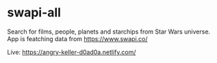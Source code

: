 # swapi-all

Search for films, people, planets and starchips from Star Wars universe.
App is featching data from https://www.swapi.co/

Live: https://angry-keller-d0ad0a.netlify.com/
